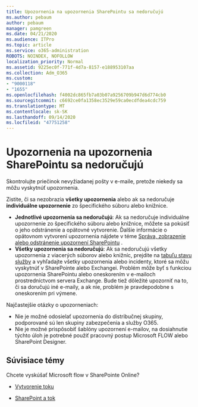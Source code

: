 ```yaml
---
title: Upozornenia na upozornenia SharePointu sa nedoručujú
ms.author: pebaum
author: pebaum
manager: pamgreen
ms.date: 04/21/2020
ms.audience: ITPro
ms.topic: article
ms.service: o365-administration
ROBOTS: NOINDEX, NOFOLLOW
localization_priority: Normal
ms.assetid: 9225ec0f-771f-4d7a-8157-e188953107aa
ms.collection: Adm_O365
ms.custom:
- "9000118"
- "1655"
ms.openlocfilehash: f4002dc865fb7a03b07a9256709b947d6d774cb0
ms.sourcegitcommit: c6692ce0fa1358ec3529e59ca0ecdfdea4cdc759
ms.translationtype: MT
ms.contentlocale: sk-SK
ms.lasthandoff: 09/14/2020
ms.locfileid: "47751258"
---
```

# <a name="sharepoint-alert-notifications-not-delivered"></a>Upozornenia na upozornenia SharePointu sa nedoručujú

Skontrolujte priečinok nevyžiadanej pošty v e-maile, pretože niekedy sa môžu vyskytnúť upozornenia.

Zistite, či sa nezobrazia **všetky upozornenia** alebo ak sa nedoručuje **individuálne upozornenie** zo špecifického súboru alebo knižnice.

- **Jednotlivé upozornenia sa nedoručujú**: Ak sa nedoručuje individuálne upozornenie zo špecifického súboru alebo knižnice, môžete sa pokúsiť o jeho odstránenie a opätovné vytvorenie. Ďalšie informácie o opätovnom vytvorení upozornenia nájdete v téme [Správa, zobrazenie alebo odstránenie upozornení SharePointu](https://support.office.com/article/manage-view-or-delete-sharepoint-alerts-99dfb19c-9a90-4a8c-aba1-aa8c8afb0de2) .
- **Všetky upozornenia sa nedoručujú**: Ak sa nedoručujú všetky upozornenia z viacerých súborov alebo knižníc, prejdite na [tabuľu stavu služby](https://admin.microsoft.com/AdminPortal/Home#/servicehealth) a vyhľadajte všetky upozornenia alebo incidenty, ktoré sa môžu vyskytnúť v SharePointe alebo Exchangei. Problém môže byť s funkciou upozornenia SharePointu alebo oneskorením v e-mailoch prostredníctvom servera Exchange. Bude tiež dôležité upozorniť na to, či sa doručujú iné e-maily, a ak nie, problém je pravdepodobne s oneskorením pri výmene.

Najčastejšie otázky o upozorneniach:

- Nie je možné odosielať upozornenia do distribučnej skupiny, podporované sú len skupiny zabezpečenia a služby O365.
- Nie je možné prispôsobiť šablóny upozornení e-mailov, na dosiahnutie týchto úloh je potrebné použiť pracovný postup Microsoft FLOW alebo SharePoint Designer.

## <a name="related-topics"></a>Súvisiace témy

Chcete vyskúšať Microsoft flow v SharePointe Online?

- [Vytvorenie toku](https://support.office.com/article/a9c3e03b-0654-46af-a254-20252e580d01)

- [SharePoint a tok](https://flow.microsoft.com//blog/sharepoint-and-flow/)
